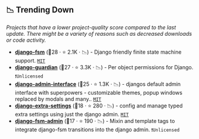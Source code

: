 ## 📉 Trending Down

_Projects that have a lower project-quality score compared to the last update. There might be a variety of reasons such as decreased downloads or code activity._

- <b><a href="https://github.com/viewflow/django-fsm">django-fsm</a></b> (🥇28 ·  ⭐ 2.1K · 📉) - Django friendly finite state machine support. <code><a href="http://bit.ly/34MBwT8">MIT</a></code>
- <b><a href="https://github.com/django-guardian/django-guardian">django-guardian</a></b> (🥇27 ·  ⭐ 3.3K · 📉) - Per object permissions for Django. <code>❗Unlicensed</code>
- <b><a href="https://github.com/fabiocaccamo/django-admin-interface">django-admin-interface</a></b> (🥉25 ·  ⭐ 1.3K · 📉) - djangos default admin interface with superpowers - customizable themes, popup windows replaced by modals and many.. <code><a href="http://bit.ly/34MBwT8">MIT</a></code>
- <b><a href="https://github.com/fabiocaccamo/django-extra-settings">django-extra-settings</a></b> (🥉18 ·  ⭐ 280 · 📉) - config and manage typed extra settings using just the django admin. <code><a href="http://bit.ly/34MBwT8">MIT</a></code>
- <b><a href="https://github.com/gadventures/django-fsm-admin">django-fsm-admin</a></b> (🥉17 ·  ⭐ 190 · 📉) - Mixin and template tags to integrate django-fsm transitions into the django admin. <code>❗Unlicensed</code>

